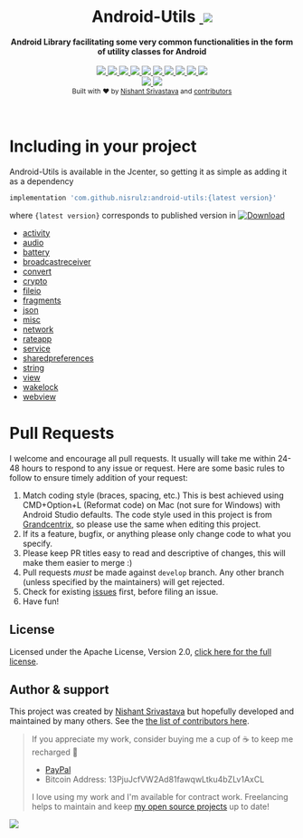 <h1 align="center">Android-Utils&nbsp;<a href="https://twitter.com/intent/tweet?text=Checkout%20Android-Utils%3A%20Android%20Library%20facilitating%20some%20very%20common%20functionalities%20in%20the%20form%20of%20utility%20classes%20for%20Android&url=https://github.com/nisrulz/android-utils&via=nisrulz&hashtags=AndroidDev,android,library,OpenSource">
        <img src="https://img.shields.io/twitter/url/http/shields.io.svg?style=social"/>
    </a></h1>

<div align="center">
  <strong>Android Library facilitating some very common functionalities in the form of utility classes for Android</strong>
</div>
<br/>
<div align="center">
    <!-- Bintray -->
    <a href="https://bintray.com/nisrulz/maven/com.github.nisrulz%3Aandroid-utils/_latestVersion">
        <img src="https://api.bintray.com/packages/nisrulz/maven/com.github.nisrulz%3Aandroid-utils/images/download.svg"/>
    </a>
    <!-- API -->
    <a href="https://android-arsenal.com/api?level=14">
        <img src="https://img.shields.io/badge/API-14%2B-orange.svg?style=flat"/>
    </a>
    <!-- Circle CI -->
    <a href="https://circleci.com/gh/nisrulz/android-utils/tree/master">
        <img src="https://circleci.com/gh/nisrulz/android-utils.svg?style=svg"/>
    </a>
    <!-- Android Arsenal -->
    <a href="https://android-arsenal.com/details/1/4068">
        <img src="https://img.shields.io/badge/Android%20Arsenal-android--utils-green.svg?style=true"/>
    </a>
    <!-- Android Dev Digest -->
    <a href="https://www.androiddevdigest.com/digest-106/">
        <img src="https://img.shields.io/badge/AndroidDev%20Digest-%23106-blue.svg"/>
    </a>
    <!-- GitHub stars -->
    <a href="https://github.com/nisrulz/android-utils">
        <img src="https://img.shields.io/github/stars/nisrulz/android-utils.svg?style=social&label=Star"/>
    </a>
    <!-- GitHub forks -->
    <a href="https://github.com/nisrulz/android-utils/fork">
        <img src="hhttps://img.shields.io/github/forks/nisrulz/android-utils.svg?style=social&label=Fork"/>
    </a>
    <!-- GitHub watchers -->
    <a href="https://github.com/nisrulz/android-utils">
        <img src="https://img.shields.io/github/watchers/nisrulz/android-utils.svg?style=social&label=Watch"/>
    </a>
    <!-- Say Thanks! -->
    <a href="https://saythanks.io/to/nisrulz">
        <img src="https://img.shields.io/badge/Say%20Thanks-!-1EAEDB.svg"/>
    </a>
    <a href="https://www.paypal.me/nisrulz/5">
        <img src="https://img.shields.io/badge/$-donate-ff69b4.svg?maxAge=2592000&amp;style=flat">
    </a>
    <br/>
     <!-- GitHub followers -->
    <a href="https://github.com/nisrulz/android-utils">
        <img src="https://img.shields.io/github/followers/nisrulz.svg?style=social&label=Follow%20@nisrulz"/>
    </a>
    <!-- Twitter Follow -->
    <a href="https://twitter.com/nisrulz">
        <img src="https://img.shields.io/twitter/follow/nisrulz.svg?style=social"/>
    </a>
</div>

<div align="center">
  <sub>Built with ❤︎ by
  <a href="https://twitter.com/nisrulz">Nishant Srivastava</a> and
  <a href="https://github.com/nisrulz/android-utils/graphs/contributors">
    contributors
  </a>
</div>
<br/>
<br/>

# Including in your project
Android-Utils is available in the Jcenter, so getting it as simple as adding it as a dependency
```gradle
implementation 'com.github.nisrulz:android-utils:{latest version}'
```
where `{latest version}` corresponds to published version in [ ![Download](https://api.bintray.com/packages/nisrulz/maven/com.github.nisrulz%3Aandroid-utils/images/download.svg) ](https://bintray.com/nisrulz/maven/com.github.nisrulz%3Aandroid-utils/_latestVersion)


+ [activity](/android-utils/src/main/java/github/nisrulz/androidutils/activity/ActivityUtils.java)
+ [audio](/android-utils/src/main/java/github/nisrulz/androidutils/audio/AudioUtils.java)
+ [battery](/android-utils/src/main/java/github/nisrulz/androidutils/battery/BatteryUtils.java)
+ [broadcastreceiver](/android-utils/src/main/java/github/nisrulz/androidutils/broadcastreceiver/BroadcastReceiverUtils.java)
+ [convert](/android-utils/src/main/java/github/nisrulz/androidutils/convert/ConvertUtils.java)
+ [crypto](/android-utils/src/main/java/github/nisrulz/androidutils/crypto)
+ [fileio](/android-utils/src/main/java/github/nisrulz/androidutils/fileio/FileIOUtil.java)
+ [fragments](/android-utils/src/main/java/github/nisrulz/androidutils/fragments)
+ [json](/android-utils/src/main/java/github/nisrulz/androidutils/json/JSONUtils.java)
+ [misc](/android-utils/src/main/java/github/nisrulz/androidutils/misc/MiscUtils.java)
+ [network](/android-utils/src/main/java/github/nisrulz/androidutils/network)
+ [rateapp](/android-utils/src/main/java/github/nisrulz/androidutils/rateapp/RateMyApp.java)
+ [service](/android-utils/src/main/java/github/nisrulz/androidutils/service/ServiceUtils.java)
+ [sharedpreferences](/android-utils/src/main/java/github/nisrulz/androidutils/sharedpreferences/SharedPrefUtils.java)
+ [string](/android-utils/src/main/java/github/nisrulz/androidutils/string/StringUtils.java)
+ [view](/android-utils/src/main/java/github/nisrulz/androidutils/view/ViewUtil.java)
+ [wakelock](/android-utils/src/main/java/github/nisrulz/androidutils/wakelock/WakeLockUtils.java)
+ [webview](/android-utils/src/main/java/github/nisrulz/androidutils/webview/WebViewUtils.java)

# Pull Requests
I welcome and encourage all pull requests. It usually will take me within 24-48 hours to respond to any issue or request. Here are some basic rules to follow to ensure timely addition of your request:
  1. Match coding style (braces, spacing, etc.) This is best achieved using CMD+Option+L (Reformat code) on Mac (not sure for Windows) with Android Studio defaults. The code style used in this project is from [Grandcentrix](https://github.com/grandcentrix/AndroidCodeStyle), so please use the same when editing this project.
  2. If its a feature, bugfix, or anything please only change code to what you specify.
  3. Please keep PR titles easy to read and descriptive of changes, this will make them easier to merge :)
  4. Pull requests _must_ be made against `develop` branch. Any other branch (unless specified by the maintainers) will get rejected.
  5. Check for existing [issues](https://github.com/nisrulz/android-utils/issues) first, before filing an issue.  
  6. Have fun!

## License
Licensed under the Apache License, Version 2.0, [click here for the full license](/License.txt).

## Author & support
This project was created by [Nishant Srivastava](https://github.com/nisrulz/nisrulz.github.io#nishant-srivastava) but hopefully developed and maintained by many others. See the [the list of contributors here](https://github.com/nisrulz/ShoutOut/graphs/contributors).

> If you appreciate my work, consider buying me a cup of :coffee: to keep me recharged :metal:
>  + [PayPal](https://www.paypal.me/nisrulz/5)
>  + Bitcoin Address: 13PjuJcfVW2Ad81fawqwLtku4bZLv1AxCL
>
> I love using my work and I'm available for contract work. Freelancing helps to maintain and keep [my open source projects](https://github.com/nisrulz/) up to date!

<img src="http://forthebadge.com/images/badges/built-for-android.svg" />